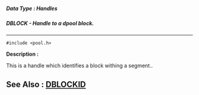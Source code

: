 ##### Data Type : Handles
##### DBLOCK - Handle to a dpool block.
---
```
#include <pool.h>
```
**Description :**

This is a handle which identifies a block withing a segment..

**See Also :**
[DBLOCKID](/reference/Data/DBLOCKID)
---
